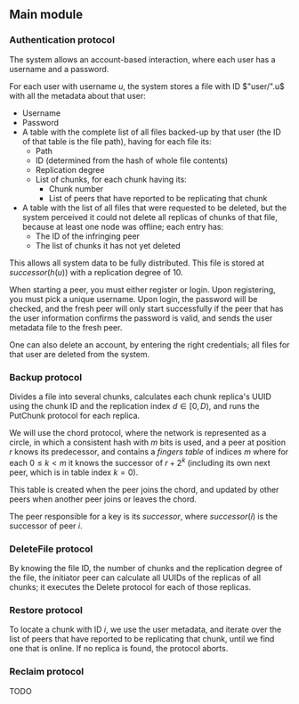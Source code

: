 ## Main module

### Authentication protocol

The system allows an account-based interaction, where each user has a username and a password.

For each user with username $u$, the system stores a file with ID $"user/".u$ with all the metadata about that user:
- Username
- Password
- A table with the complete list of all files backed-up by that user (the ID of that table is the file path), having for each file its:
  - Path
  - ID (determined from the hash of whole file contents)
  - Replication degree
  - List of chunks, for each chunk having its:
    - Chunk number
    - List of peers that have reported to be replicating that chunk
- A table with the list of all files that were requested to be deleted, but the system perceived it could not delete all replicas of chunks of that file, because at least one node was offline; each entry has:
  - The ID of the infringing peer
  - The list of chunks it has not yet deleted

This allows all system data to be fully distributed. This file is stored at $successor(h(u))$ with a replication degree of 10.

When starting a peer, you must either register or login. Upon registering, you must pick a unique username. Upon login, the password will be checked, and the fresh peer will only start successfully if the peer that has the user information confirms the password is valid, and sends the user metadata file to the fresh peer.

One can also delete an account, by entering the right credentials; all files for that user are deleted from the system.

### Backup protocol

Divides a file into several chunks, calculates each chunk replica's UUID using the chunk ID and the replication index $d \in [0, D)$, and runs the PutChunk protocol for each replica.

We will use the chord protocol, where the network is represented as a circle, in which a consistent hash with $m$ bits is used, and a peer at position $r$ knows its predecessor, and contains a *fingers table* of indices $m$ where for each $0 ≤ k < m$ it knows the successor of $r+2^k$ (including its own next peer, which is in table index $k=0$).

This table is created when the peer joins the chord, and updated by other peers when another peer joins or leaves the chord.

The peer responsible for a key is its *successor*, where $successor(i)$ is the successor of peer $i$.

### DeleteFile protocol

By knowing the file ID, the number of chunks and the replication degree of the file, the initiator peer can calculate all UUIDs of the replicas of all chunks; it executes the Delete protocol for each of those replicas.

### Restore protocol

To locate a chunk with ID $i$, we use the user metadata, and iterate over the list of peers that have reported to be replicating that chunk, until we find one that is online. If no replica is found, the protocol aborts.

### Reclaim protocol

TODO
